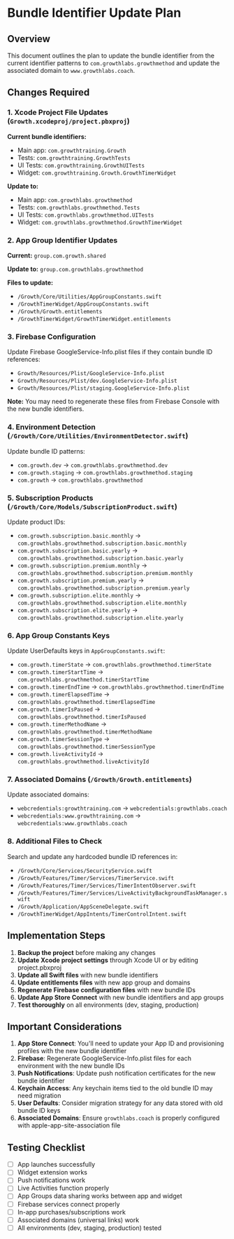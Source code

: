 # Bundle Identifier Update Plan

## Overview
This document outlines the plan to update the bundle identifier from the current identifier patterns to `com.growthlabs.growthmethod` and update the associated domain to `www.growthlabs.coach`.

## Changes Required

### 1. Xcode Project File Updates (`Growth.xcodeproj/project.pbxproj`)

**Current bundle identifiers:**
- Main app: `com.growthtraining.Growth`
- Tests: `com.growthtraining.GrowthTests`
- UI Tests: `com.growthtraining.GrowthUITests`  
- Widget: `com.growthtraining.Growth.GrowthTimerWidget`

**Update to:**
- Main app: `com.growthlabs.growthmethod`
- Tests: `com.growthlabs.growthmethod.Tests`
- UI Tests: `com.growthlabs.growthmethod.UITests`
- Widget: `com.growthlabs.growthmethod.GrowthTimerWidget`

### 2. App Group Identifier Updates

**Current:** `group.com.growth.shared`

**Update to:** `group.com.growthlabs.growthmethod`

**Files to update:**
- `/Growth/Core/Utilities/AppGroupConstants.swift`
- `/GrowthTimerWidget/AppGroupConstants.swift`
- `/Growth/Growth.entitlements`
- `/GrowthTimerWidget/GrowthTimerWidget.entitlements`

### 3. Firebase Configuration

Update Firebase GoogleService-Info.plist files if they contain bundle ID references:
- `Growth/Resources/Plist/GoogleService-Info.plist`
- `Growth/Resources/Plist/dev.GoogleService-Info.plist`
- `Growth/Resources/Plist/staging.GoogleService-Info.plist`

**Note:** You may need to regenerate these files from Firebase Console with the new bundle identifiers.

### 4. Environment Detection (`/Growth/Core/Utilities/EnvironmentDetector.swift`)

Update bundle ID patterns:
- `com.growth.dev` → `com.growthlabs.growthmethod.dev`
- `com.growth.staging` → `com.growthlabs.growthmethod.staging`
- `com.growth` → `com.growthlabs.growthmethod`

### 5. Subscription Products (`/Growth/Core/Models/SubscriptionProduct.swift`)

Update product IDs:
- `com.growth.subscription.basic.monthly` → `com.growthlabs.growthmethod.subscription.basic.monthly`
- `com.growth.subscription.basic.yearly` → `com.growthlabs.growthmethod.subscription.basic.yearly`
- `com.growth.subscription.premium.monthly` → `com.growthlabs.growthmethod.subscription.premium.monthly`
- `com.growth.subscription.premium.yearly` → `com.growthlabs.growthmethod.subscription.premium.yearly`
- `com.growth.subscription.elite.monthly` → `com.growthlabs.growthmethod.subscription.elite.monthly`
- `com.growth.subscription.elite.yearly` → `com.growthlabs.growthmethod.subscription.elite.yearly`

### 6. App Group Constants Keys

Update UserDefaults keys in `AppGroupConstants.swift`:
- `com.growth.timerState` → `com.growthlabs.growthmethod.timerState`
- `com.growth.timerStartTime` → `com.growthlabs.growthmethod.timerStartTime`
- `com.growth.timerEndTime` → `com.growthlabs.growthmethod.timerEndTime`
- `com.growth.timerElapsedTime` → `com.growthlabs.growthmethod.timerElapsedTime`
- `com.growth.timerIsPaused` → `com.growthlabs.growthmethod.timerIsPaused`
- `com.growth.timerMethodName` → `com.growthlabs.growthmethod.timerMethodName`
- `com.growth.timerSessionType` → `com.growthlabs.growthmethod.timerSessionType`
- `com.growth.liveActivityId` → `com.growthlabs.growthmethod.liveActivityId`

### 7. Associated Domains (`/Growth/Growth.entitlements`)

Update associated domains:
- `webcredentials:growthtraining.com` → `webcredentials:growthlabs.coach`
- `webcredentials:www.growthtraining.com` → `webcredentials:www.growthlabs.coach`

### 8. Additional Files to Check

Search and update any hardcoded bundle ID references in:
- `/Growth/Core/Services/SecurityService.swift`
- `/Growth/Features/Timer/Services/TimerService.swift`
- `/Growth/Features/Timer/Services/TimerIntentObserver.swift`
- `/Growth/Features/Timer/Services/LiveActivityBackgroundTaskManager.swift`
- `/Growth/Application/AppSceneDelegate.swift`
- `/GrowthTimerWidget/AppIntents/TimerControlIntent.swift`

## Implementation Steps

1. **Backup the project** before making any changes
2. **Update Xcode project settings** through Xcode UI or by editing project.pbxproj
3. **Update all Swift files** with new bundle identifiers
4. **Update entitlements files** with new app group and domains
5. **Regenerate Firebase configuration files** with new bundle IDs
6. **Update App Store Connect** with new bundle identifiers and app groups
7. **Test thoroughly** on all environments (dev, staging, production)

## Important Considerations

1. **App Store Connect**: You'll need to update your App ID and provisioning profiles with the new bundle identifier
2. **Firebase**: Regenerate GoogleService-Info.plist files for each environment with the new bundle IDs
3. **Push Notifications**: Update push notification certificates for the new bundle identifier
4. **Keychain Access**: Any keychain items tied to the old bundle ID may need migration
5. **User Defaults**: Consider migration strategy for any data stored with old bundle ID keys
6. **Associated Domains**: Ensure `growthlabs.coach` is properly configured with apple-app-site-association file

## Testing Checklist

- [ ] App launches successfully
- [ ] Widget extension works
- [ ] Push notifications work
- [ ] Live Activities function properly
- [ ] App Groups data sharing works between app and widget
- [ ] Firebase services connect properly
- [ ] In-app purchases/subscriptions work
- [ ] Associated domains (universal links) work
- [ ] All environments (dev, staging, production) tested